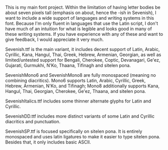 This is my main font project. Within the limitation of having letter bodies be about seven pixels tall (emphasis on about, hence the -ish in Sevenish), I want to include a wide support of languages and writing systems in this font. Because I'm only fluent in languages that use the Latin script, I don't have much of an intuition for what is legible and looks good in many of these writing systems. If you have experience with any of these and want to give feedback, I would appreciate it very much. 


Sevenish.ttf is the main variant, it includes decent support of Latin, Arabic, Cyrillic, Kana, Hangul, Thai, Greek, Hebrew, Armenian, Georgian, as well as limited/untested support for Bengali, Cherokee, Coptic, Devanagari, Ge'ez, Gujarati, Gurmukhi, N'Ko, Thaana, Tifinagh and sitelen pona.

SevenishMono6 and SevenishMono8 are fully monospaced (meaning no combining diacritics). Mono6 supports Latin, Arabic, Cyrillic, Greek, Hebrew, Armenian, N'Ko, and Tifinagh; Mono8 additionally supports Kana, Hangul, Thai, Georgian, Cherokee, Ge'ez, Thaana, and sitelen pona.

SevenishItalics.ttf includes some thinner alternate glyphs for Latin and Cyrillic.

SevenishDD.ttf includes more distinct variants of some Latin and Cyrillic diacritics and punctuation.

SevenishSP.ttf is focused specifically on sitelen pona. It is entirely monospaced and uses latin ligatures to make it easier to type sitelen pona. Besides that, it only includes basic ASCII.


